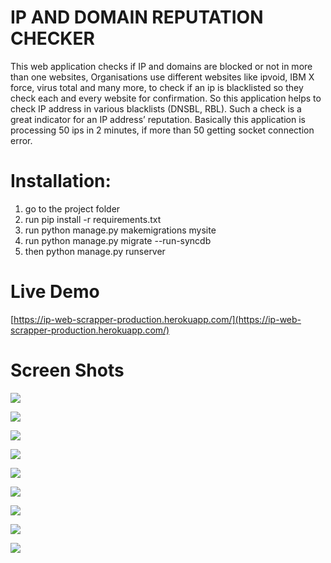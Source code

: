 # IP AND DOMAIN REPUTATION CHECKER
This web application checks if IP and domains are blocked or not in more than one websites,
Organisations use different websites like ipvoid, IBM X force, virus total and many more, to check if an ip is blacklisted so they check each and every website for confirmation.
So this application helps to check IP address in various blacklists (DNSBL, RBL). Such a check is a great indicator for an IP address’ reputation. Basically this application is processing 50 ips in 2 minutes, if more than 50 getting socket connection error.

# Installation:
1. go to the project folder 
2. run pip install -r requirements.txt 
3. run python manage.py makemigrations mysite
4. run python manage.py migrate --run-syncdb
5. then python manage.py runserver

# Live Demo
[https://ip-web-scrapper-production.herokuapp.com/](https://ip-web-scrapper-production.herokuapp.com/)

# Screen Shots

![](https://firebasestorage.googleapis.com/v0/b/local-services-6e24f.appspot.com/o/front.png?alt=media&token=e0ec63f5-7a7e-42fa-9382-7a6d182764ad)

![](https://firebasestorage.googleapis.com/v0/b/local-services-6e24f.appspot.com/o/front1.png?alt=media&token=9b882da5-a66e-4a67-96e6-eff5040ab08c)

![](https://firebasestorage.googleapis.com/v0/b/local-services-6e24f.appspot.com/o/front2.png?alt=media&token=f63d04e3-e328-455d-a29d-7bde34aa0b98)

![](https://firebasestorage.googleapis.com/v0/b/local-services-6e24f.appspot.com/o/front4.png?alt=media&token=8140560e-11f1-4d2e-9cc9-9d8fe0e0b002)

![](https://firebasestorage.googleapis.com/v0/b/local-services-6e24f.appspot.com/o/front5.png?alt=media&token=bf9777d3-58a9-4e94-b782-d4d4a4125bcf)

![](https://firebasestorage.googleapis.com/v0/b/local-services-6e24f.appspot.com/o/front6.png?alt=media&token=a683a1d0-7d02-4d47-9e9a-945d5134f6b6)

![](https://firebasestorage.googleapis.com/v0/b/local-services-6e24f.appspot.com/o/front7.png?alt=media&token=63ad5460-f7ad-431b-a5f1-5d5ae5d980fb)

![](https://firebasestorage.googleapis.com/v0/b/local-services-6e24f.appspot.com/o/about.png?alt=media&token=f579420f-af35-4ece-994e-692c4077eac4)

![](https://firebasestorage.googleapis.com/v0/b/local-services-6e24f.appspot.com/o/contact.png?alt=media&token=7ca40e6a-c997-4d1d-85ee-3634c6927b5f)
